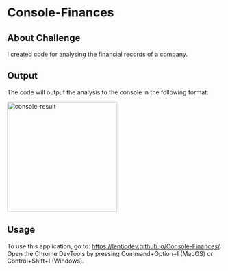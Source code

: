 # Console-Finances

## About Challenge 

I created code for analysing the financial records of a company.

## Output

The code will output the analysis to the console in the following format: 

<img width="257" alt="console-result" src="https://user-images.githubusercontent.com/92191429/211598951-b4980336-0676-4d3e-a373-9fdb50e27d91.png">

## Usage

To use this application, go to: https://lentiodev.github.io/Console-Finances/. Open the Chrome DevTools by pressing Command+Option+I (MacOS) or Control+Shift+I (Windows).
